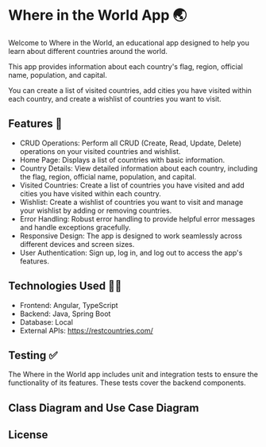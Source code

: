 # Where in the World App 🌏

Welcome to Where in the World, an educational app designed to help you learn about different countries around the world.

This app provides information about each country's flag, region, official name, population, and capital. 

You can create a list of visited countries, add cities you have visited within each country, and create a wishlist of countries you want to visit.

## Features 🤙


- CRUD Operations: Perform all CRUD (Create, Read, Update, Delete) operations on your visited countries and wishlist.
- Home Page: Displays a list of countries with basic information.
- Country Details: View detailed information about each country, including the flag, region, official name, population, and capital.
- Visited Countries: Create a list of countries you have visited and add cities you have visited within each country.
- Wishlist: Create a wishlist of countries you want to visit and manage your wishlist by adding or removing countries.
- Error Handling: Robust error handling to provide helpful error messages and handle exceptions gracefully.
- Responsive Design: The app is designed to work seamlessly across different devices and screen sizes.
- User Authentication: Sign up, log in, and log out to access the app's features.


## Technologies Used 👩‍💻

- Frontend: Angular, TypeScript
- Backend: Java, Spring Boot
- Database: Local
- External APIs: https://restcountries.com/
## Testing ✅

The Where in the World app includes unit and integration tests to ensure the functionality of its features. These tests cover the backend components.
## Class Diagram and Use Case Diagram
## License
